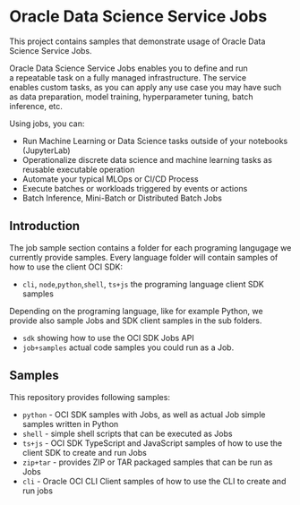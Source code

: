 # Oracle Data Science Service Jobs

This project contains samples that demonstrate usage of Oracle Data Science Service Jobs.

Oracle Data Science Service Jobs enables you to define and run a repeatable task on a fully managed infrastructure. The service enables custom tasks, as you can apply any use case you may have such as data preparation, model training, hyperparameter tuning, batch inference, etc.

Using jobs, you can:

- Run Machine Learning or Data Science tasks outside of your notebooks (JupyterLab)
- Operationalize discrete data science and machine learning tasks as reusable executable operation
- Automate your typical MLOps or CI/CD Process
- Execute batches or workloads triggered by events or actions
- Batch Inference, Mini-Batch or Distributed Batch Jobs

## Introduction

The job sample section contains a folder for each programing langugage we currently provide samples. Every language folder will contain samples of how to use the client OCI SDK:

- `cli`, `node`,`python`,`shell`, `ts+js` the programing language client SDK samples
  
Depending on the programing language, like for example Python, we provide also sample Jobs and SDK client samples in the sub folders.

- `sdk` showing how to use the OCI SDK Jobs API
- `job+samples` actual code samples you could run as a Job.

## Samples

This repository provides following samples:

- `python` - OCI SDK samples with Jobs, as well as actual Job simple samples written in Python
- `shell` - simple shell scripts that can be executed as Jobs
- `ts+js` - OCI SDK TypeScript and JavaScript samples of how to use the client SDK to create and run Jobs
- `zip+tar` - provides ZIP or TAR packaged samples that can be run as Jobs
- `cli` - Oracle OCI CLI Client samples of how to use the CLI to create and run jobs





